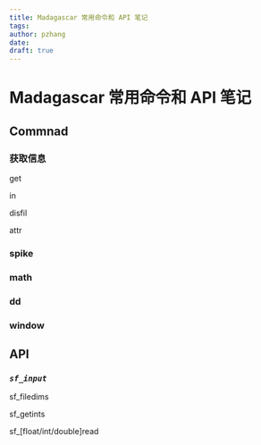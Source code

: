 ```yaml
---
title: Madagascar 常用命令和 API 笔记
tags:
author: pzhang
date:
draft: true
---
```


# Madagascar 常用命令和 API 笔记

## Commnad

### 获取信息

get

in

disfil

attr



### spike

### math

### dd

### window





## API

### *`sf_input`*

sf_filedims

sf_getints

sf_[float/int/double]read
